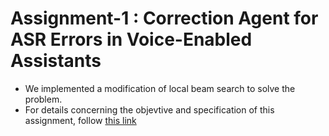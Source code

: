 # Assignment-1 : Correction Agent for ASR Errors in Voice-Enabled Assistants
- We implemented a modification of local beam search to solve the problem. 
- For details concerning the objevtive and specification of this assignment, follow [this link](https://lily-molybdenum-65d.notion.site/Assignment-1-Correction-Agent-for-ASR-Errors-in-Voice-Enabled-Assistants-cacea568e20d4ec69740c1dd863caa1a)
